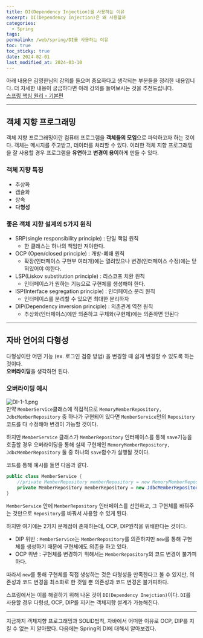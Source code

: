 ```yaml
---
title: DI(Dependency Injection)을 사용하는 이유
excerpt: DI(Dependency Injection)은 왜 사용할까
categories:
  - Spring
tags: 
permalink: /web/spring/DI를 사용하는 이유
toc: true
toc_sticky: true
date: 2024-02-01
last_modified_at: 2024-03-10
---
```

아래 내용은 김영한님의 강의를 들으며 중요하다고 생각되는 부분들을 정리한 내용입니다.  더 자세한 내용이 궁금하다면 아래 강의를 들어보시는 것을 추천드립니다.  
[스프링 핵심 원리 - 기본편](https://www.inflearn.com/course/%EC%8A%A4%ED%94%84%EB%A7%81-%ED%95%B5%EC%8B%AC-%EC%9B%90%EB%A6%AC-%EA%B8%B0%EB%B3%B8%ED%8E%B8)  

---
## 객체 지향 프로그래밍

객체 지향 프로그래밍이란 컴퓨터 프로그램을 **객체들의 모임**으로 파악하고자 하는 것이다. 객체는 메시지를 주고받고, 데이터를 처리할 수 있다. 이러한 객체 지향 프로그래밍을 잘 사용할 경우 프로그램을 **유연**하고 **변경이 용이**하게 만들 수 있다.

### 객체 지향 특징
+ 추상화
+ 캡슐화
+ 상속
+ **다형성**

### 좋은 객체 지향 설계의 5가지 원칙
+ SRP(single responsibility principle) : 단일 책임 원칙
	+ 한 클래스는 하나의 책임만 져야한다.
+ OCP (Open/closed principle) : 개방-폐쇄 원칙
	+ 확장(인터페이스 구현부 여러개)에는 열려있으나 변경(인터페이스 수정)에는 닫혀있어야 야한다.
+ LSP(Liskov substitution principle) : 리스코프 치환 원칙 
	+ 인터페이스가 원하는 기능으로 구현체를 생성해야 한다.
+ ISP(Interface segregation principle) : 인터페이스 분리 원칙 
	+ 인터페이스를 분리할 수 있으면 최대한 분리하자
+ DIP(Dependency inversion principle) : 의존관계 역전 원칙 
	+ 추상화(인터페이스)에만 의존하고 구체화(구현체)에는 의존하면 안된다

---

## 자바 언어의 다형성

다형성이란 어떤 기능 (ex. 로그인 검증 방법) 을 변경할 때 쉽게 변경할 수 있도록 하는 것이다.  
**오버라이딩**을 생각하면 된다.

### 오버라이딩 예시

![DI-1-1.png]({{site.url}}\assets\images\posts_img\why_use_DI\DI-1-1.png)  
만약 ``MemberService``클래스에 직접적으로 ``MemoryMemberRepository, JdbcMemberRepository`` 중 하나가 구현되어 있다면 ``MemberService``안의 ``Repository``코드를 다 수정해야 변경이 가능할 것이다.  

하지만 ``MemberService`` 클래스가 ``MemberRepository`` 인터페이스를 통해 ``save``기능을 호출할 경우 오버라이딩을 통해 실제 구현체인 ``MemoryMemberRepository, JdbcMemberRepository`` 둘 중 하나의 ``save``함수가 실행될 것이다.  

코드를 통해 예시를 들면 다음과 같다.  

``` java
public class MemberService {
	//private MemberRepository memberRepository = new MemoryMemberRepository();
	private MemberRepository memberRepository = new JdbcMemberRepository();
}
```

``MemberService`` 안에 ``MemberRepository`` 인터페이스를 선언하고, 그 구현체를 바꿔주는 것만으로 ``Repository``를 바꿔서 사용할 수 있게 된다.

하지만 여기에는 2가지 문제점이 존재하는데, OCP, DIP원칙을 위배한다는 것이다.  
+ DIP 위반 : ``MemberService``는 ``MemberRepository``를 의존하지만 ``new``를 통해 구현체를 생성하기 때문에 구현체에도 의존을 하고 있다.
+ OCP 위반 : 구현체를 변경하기 위해서는 ``MemberRepository``의 코드 변경이 불가피하다.

따라서 ``new``를 통해 구현체를 직접 생성하는 것은 다형성을 만족한다고 볼 수 있지만, 의존성과 코드 변경을 최소화로 한 것일 뿐 의존성과 코드 변경은 불가피하다.  

스프링에서는 이를 해결하기 위해 나온 것이 ``DI(Dependency Inejction)``이다. ``DI``를 사용할 경우 다형성, OCP, DIP를 지키는 객체지향 설계가 가능해진다.

---

지금까지 객체지향 프로그래밍과 SOLID법칙, 자바에서 어떠한 이유로 OCP, DIP를 지킬 수 없는 지 알아봤다. 다음에는 Spring의 DI에 대해서 알아보겠다.